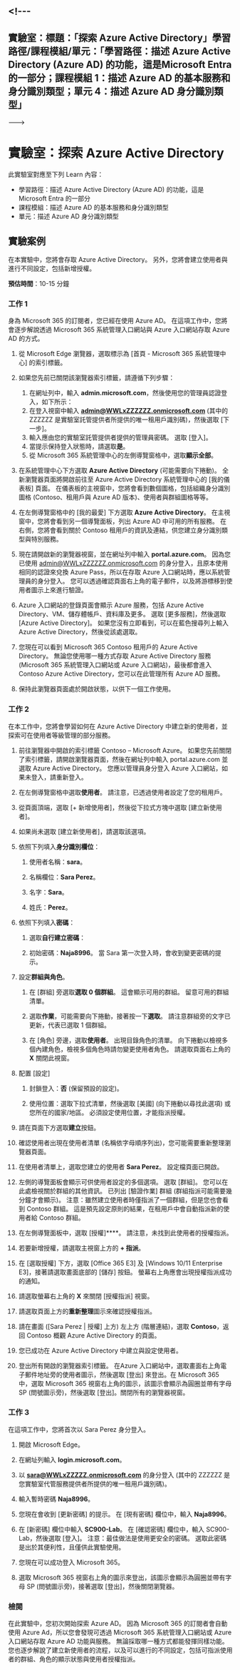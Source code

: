 <a name="---"></a><!---
---
實驗室：標題：「探索 Azure Active Directory」學習路徑/課程模組/單元：「學習路徑：描述 Azure Active Directory (Azure AD) 的功能，這是Microsoft Entra 的一部分；課程模組 1：描述 Azure AD 的基本服務和身分識別類型；單元 4：描述 Azure AD 身分識別類型」
---
--->

# <a name="lab-explore-azure-active-directory"></a>實驗室：探索 Azure Active Directory

此實驗室對應至下列 Learn 內容：

- 學習路徑：描述 Azure Active Directory (Azure AD) 的功能，這是 Microsoft Entra 的一部分
- 課程模組：描述 Azure AD 的基本服務和身分識別類型
- 單元：描述 Azure AD 身分識別類型

## <a name="lab-scenario"></a>實驗案例

在本實驗中，您將會存取 Azure Active Directory。  另外，您將會建立使用者與進行不同設定，包括新增授權。  

**預估時間**：10-15 分鐘

### <a name="task-1"></a>工作 1

身為 Microsoft 365 的訂閱者，您已經在使用 Azure AD。  在這項工作中，您將會逐步解說透過 Microsoft 365 系統管理入口網站與 Azure 入口網站存取 Azure AD 的方式。

1. 從 Microsoft Edge 瀏覽器，選取標示為 [首頁 - Microsoft 365 系統管理中心] 的索引標籤。

1. 如果您先前已關閉該瀏覽器索引標籤，請遵循下列步驟：
    1. 在網址列中，輸入 **admin.microsoft.com**，然後使用您的管理員認證登入，如下所示：
    1. 在登入視窗中輸入 **admin@WWLxZZZZZZ.onmicrosoft.com** (其中的 ZZZZZZ 是實驗室託管提供者所提供的唯一租用戶識別碼)，然後選取 [下一步]。
    1. 輸入應由您的實驗室託管提供者提供的管理員密碼。 選取 [登入]。
    1. 當提示保持登入狀態時，請選取**是**。
    1. 從 Microsoft 365 系統管理中心的左側導覽窗格中，選取**顯示全部**。

1. 在系統管理中心下方選取 **Azure Active Directory** (可能需要向下捲動)。  全新瀏覽器頁面將開啟前往至 Azure Active Directory 系統管理中心的 [我的儀表板] 頁面。 在儀表板的主視窗中，您將會看到數個圖格，包括組織身分識別圖格 (Contoso、租用戶與 Azure AD 版本)、使用者與群組圖格等等。

1. 在左側導覽窗格中的 [我的最愛] 下方選取 **Azure Active Directory**。  在主視窗中，您將會看到另一個導覽面板，列出 Azure AD 中可用的所有服務。 在右側，您將會看到關於 Contoso 租用戶的資訊及連結，供您建立身分識別類型與特別服務。  

1. 現在請開啟新的瀏覽器視窗，並在網址列中輸入 **portal.azure.com**。  因為您已使用 admin@WWLxZZZZZZ.onmicrosoft.com 的身分登入，且原本使用相同的認證來兌換 Azure Pass，所以在存取 Azure 入口網站時，應以系統管理員的身分登入。  您可以透過確認頁面右上角的電子郵件，以及將游標移到使用者圖示上來進行驗證。

1. Azure 入口網站的登錄頁面會顯示 Azure 服務，包括 Azure Active Directory、VM、儲存體帳戶、資料庫及更多。  選取 [更多服務]，然後選取 [Azure Active Directory]。 如果您沒有立即看到，可以在藍色搜尋列上輸入 Azure Active Directory，然後從該處選取。  

1. 您現在可以看到 Microsoft 365 Contoso 租用戶的 Azure Active Directory。    無論您使用哪一種方式存取 Azure Active Directory 服務 (Microsoft 365 系統管理入口網站或 Azure 入口網站)，最後都會進入 Contoso Azure Active Directory，您可以在此管理所有 Azure AD 服務。

1. 保持此瀏覽器頁面處於開啟狀態，以供下一個工作使用。

### <a name="task-2"></a>工作 2

在本工作中，您將會學習如何在 Azure Active Directory 中建立新的使用者，並探索可在使用者等級管理的部分服務。

1. 前往瀏覽器中開啟的索引標籤 Contoso – Microsoft Azure。 如果您先前關閉了索引標籤，請開啟瀏覽器頁面，然後在網址列中輸入 portal.azure.com 並選取 Azure Active Directory。  您應以管理員身分登入 Azure 入口網站，如果未登入，請重新登入。

1. 在左側導覽窗格中選取**使用者**。  請注意，已透過使用者設定了您的租用戶。

1. 從頁面頂端，選取 [+ 新增使用者]，然後從下拉式方塊中選取 [建立新使用者]。

1. 如果尚未選取 [建立新使用者]，請選取該選項。

1. 依照下列填入**身分識別欄位**：

    1. 使用者名稱：**sara**。

    1. 名稱欄位：**Sara Perez**。

    1. 名字：**Sara**。

    1. 姓氏：**Perez**。

1. 依照下列填入**密碼**：

    1. 選取**自行建立密碼**：

    1. 初始密碼：**Naja8996**。 當 Sara 第一次登入時，會收到變更密碼的提示。

1. 設定**群組與角色**。

    1. 在 [群組] 旁選取**選取 0 個群組**。  這會顯示可用的群組。  留意可用的群組清單。

    1. 選取**作業**，可能需要向下捲動，接著按一下**選取**。 請注意群組旁的文字已更新，代表已選取 1 個群組。  

    1. 在 [角色] 旁邊，選取**使用者**。 出現目錄角色的清單。  向下捲動以檢視多個內建角色，檢視多個角色時請勿變更使用者角色。  請選取頁面右上角的 **X** 關閉此視窗。

1. 配置 [設定]

    1. 封鎖登入：**否** (保留預設的設定)。

    1. 使用位置：選取下拉式清單，然後選取 [美國] (向下捲動以尋找此選項) 或您所在的國家/地區。  必須設定使用位置，才能指派授權。

1. 請在頁面下方選取**建立**按鈕。

1. 確認使用者出現在使用者清單 (名稱依字母順序列出)，您可能需要重新整理瀏覽器頁面。

1. 在使用者清單上，選取您建立的使用者 **Sara Perez**。  設定檔頁面已開啟。

1. 左側的導覽面板會顯示可供使用者設定的多個選項。  選取 [群組]。  您可以在此處檢視關於群組的其他資訊。  已列出 [驗證作業] 群組 (群組指派可能需要幾分鐘才會顯示)。  注意：雖然建立使用者時僅指派了一個群組，但是您也會看到 Contoso 群組。  這是預先設定原則的結果，在租用戶中會自動指派新的使用者給 Contoso 群組。

1. 在左側導覽面板中，選取 [授權]****。  請注意，未找到此使用者的授權指派。  

1. 若要新增授權，請選取主視窗上方的 **+ 指派**。

1. 在 [選取授權] 下方，選取 [Office 365 E3] 及 [Windows 10/11 Enterprise E3]，接著請選取畫面底部的 [儲存] 按鈕。 螢幕右上角應會出現授權指派成功的通知。

1. 請選取螢幕右上角的 **X** 來關閉 [授權指派] 視窗。

1. 請選取頁面上方的**重新整理**圖示來確認授權指派。

1. 請在畫面 ([Sara Perez | 授權] 上方) 左上方 (階層連結)，選取 **Contoso**，返回 Contoso 概觀 Azure Active Directory 的頁面。

1. 您已成功在 Azure Active Directory 中建立與設定使用者。

1. 登出所有開啟的瀏覽器索引標籤。  在Azure 入口網站中，選取畫面右上角電子郵件地址旁的使用者圖示，然後選取 [登出] 來登出。在 Microsoft 365 中，選取 Microsoft 365 視窗右上角的圖示，該圖示會顯示為圓圈並帶有字母 SP (問號圖示旁)，然後選取 [登出]。關閉所有的瀏覽器視窗。

### <a name="task-3"></a>工作 3

在這項工作中，您將首次以 Sara Perez 身分登入。

1. 開啟 Microsoft Edge。

2. 在網址列輸入 **login.microsoft.com**。

3. 以 **sara@WWLxZZZZZ.onmicrosoft.com** 的身分登入 (其中的 ZZZZZZ 是您實驗室代管服務提供者所提供的唯一租用戶識別碼)。

4. 輸入暫時密碼 **Naja8996**。

5. 您現在會收到 [更新密碼] 的提示。 在 [現有密碼] 欄位中，輸入 **Naja8996**。

6. 在 [新密碼] 欄位中輸入 **SC900-Lab**。  在 [確認密碼] 欄位中，輸入 SC900-Lab，然後選取 [登入]。  注意：最佳做法是使用更安全的密碼。 選取此密碼是出於其便利性，且僅供此實驗使用。

7. 您現在可以成功登入 Microsoft 365。

8. 選取 Microsoft 365 視窗右上角的圖示來登出，該圖示會顯示為圓圈並帶有字母 SP (問號圖示旁)，接著選取 [登出]，然後關閉瀏覽器。

### <a name="review"></a>檢閱

在此實驗中，您初次開始探索 Azure AD。 因為 Microsoft 365 的訂閱者會自動使用 Azure Ad，所以您會發現可透過 Microsoft 365 系統管理入口網站或 Azure 入口網站存取 Azure AD 功能與服務。  無論採取哪一種方式都能發揮同樣功能。  您也逐步解說了建立新使用者的流程，以及可以進行的不同設定，包括可指派使用者的群組、角色的顯示狀態與使用者授權指派。
